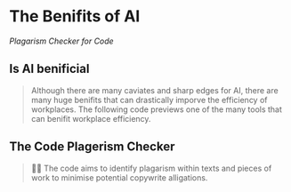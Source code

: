 # The Benifits of AI
 
*Plagarism Checker for Code*

## Is AI benificial
> Although there are many caviates and sharp edges for AI, there are many huge benifits that can drastically imporve the efficiency of workplaces.
> The following code previews one of the many tools that can benifit workplace efficiency.

## The Code Plagerism Checker
> 🏴‍☠ The code aims to identify plagarism within texts and pieces of work to minimise potential copywrite alligations.

